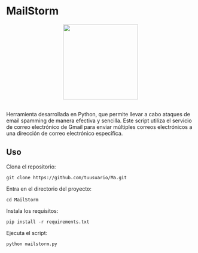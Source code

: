 # MailStorm

<div align="center">
  <img src="https://github.com/0xJuaNc4/MailStorm/assets/130152767/e7a204f6-f64e-43b9-a339-6fbc53874d8a" width="200px">
</div>

<br>

Herramienta desarrollada en Python, que permite llevar a cabo ataques de email spamming de manera efectiva y sencilla. Este script utiliza el servicio de correo electrónico de Gmail para enviar múltiples correos electrónicos a una dirección de correo electrónico específica.

## Uso

Clona el repositorio:
```
git clone https://github.com/tuusuario/Ma.git
```
Entra en el directorio del proyecto:
```
cd MailStorm
```
Instala los requisitos:
```
pip install -r requirements.txt
```
Ejecuta el script:
```
python mailstorm.py
```
